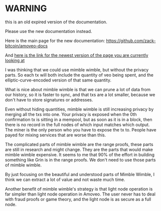 WARNING
========

this is an old expired version of the documentation.

Please use the new documentation instead. 

Here is the main page for the new documentation: https://github.com/zack-bitcoin/amoveo-docs 

And [here is the link for the newest version of the page you are currently looking at](https://github.com/zack-bitcoin/amoveo-docs/blob/master//use-cases-and-ideas/mimble_wimble.md)

I was thinking that we could use mimble wimble, but without the privacy parts. So each tx will both include the quantity of veo being spent, and the elliptic-curve-encoded version of that same quantity.

What is nice about mimble wimble is that we can prune a lot of data from our history, so it is faster to sync, and that txs are a lot smaller, because we don't have to store signatures or addresses.

Even without hiding quantities, mimble wimble is still increasing privacy by merging all the txs into one. Your privacy is exposed when the 0th confirmation tx is sitting in a mempool, but as soon as it is in a block, then there is no record in the full nodes of which input matches which output. The miner is the only person who you have to expose the tx to.
People have payed for mixing services that are worse than this.

The complicated parts of mimble wimble are the range proofs, these parts are still in research and might change. They are the parts that would make mimble wimble expensive. It seems to me that 90% of the effort in building something like Grin is in the range proofs.
We don't need to use those parts of mimble wimble.

By just focusing on the beautiful and understood parts of Mimble Wimble, I think we can extract a lot of value and not waste much time.

Another benefit of mimble wimble's strategy is that light node operation is far simpler than light node operation in Amoveo. The user never has to deal with fraud proofs or game theory, and the light node is as secure as a full node.